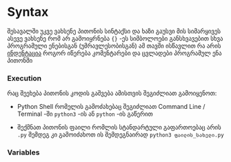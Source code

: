 # Syntax

შესავალში უკვე ვახსენე პითონის სინტაქსი და ხაზი გაუსვი მის სიმარყივეს ასევე ვახსენე რომ არ გამოიყრნება `{}` -ეს სიმბოლოები განსხვავებით სხვა პროგრამული ენებისგან (უმრავლესობისგან) ამ თავში ისწავლით რა არის [ინდენტაცია](#Indentation) როგორ იწერება კომენტარები და ცვლადები პროგრამულ ენა პითონში

### Execution

რაც შეეხება პითონის კოდის გაშვება 
ამისთვის შეგიძლიათ გამოიყენოთ:
- Python Shell რომელის გამოძახებაც შეგიძლიათ 
Command Line / Terminal -ში `python3` -ის ან `python` -ის გაწერით

- შექმნათ პითონის ფაილი რომლის სტანდარტული 
გაფართოებაც არის `.py` შემდეგ კი გამოიძახოთ 
ის შემდეგნაირად `python3 ფაილის_სახელი.py`



### Variables
